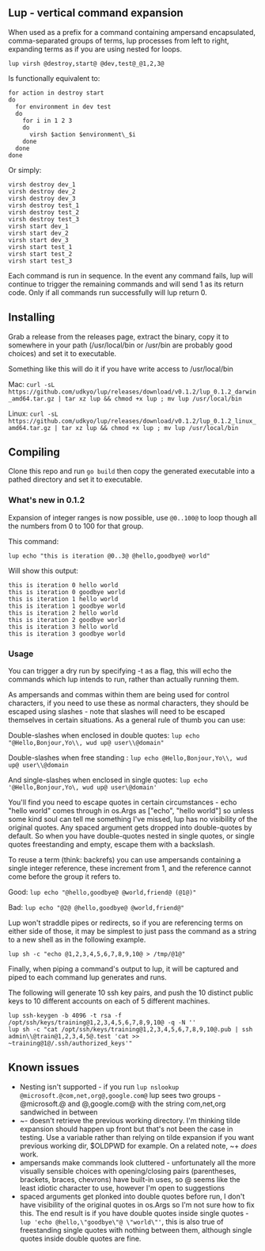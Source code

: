 ## Lup - vertical command expansion

When used as a prefix for a command containing ampersand encapsulated, comma-separated groups of terms, lup processes from left to right, expanding terms as if you are using nested for loops.

`lup virsh @destroy,start@ @dev,test@_@1,2,3@`

Is functionally equivalent to:
```
for action in destroy start
do
  for environment in dev test
  do
    for i in 1 2 3
    do
      virsh $action $environment\_$i
    done
  done
done
```

Or simply:
```
virsh destroy dev_1
virsh destroy dev_2
virsh destroy dev_3
virsh destroy test_1
virsh destroy test_2
virsh destroy test_3
virsh start dev_1
virsh start dev_2
virsh start dev_3
virsh start test_1
virsh start test_2
virsh start test_3
```

Each command is run in sequence. In the event any command fails, lup will continue to trigger the remaining commands and will send 1 as its return code. Only if all commands run successfully will lup return 0.

## Installing

Grab a release from the releases page, extract the binary, copy it to somewhere in your path (/usr/local/bin or /usr/bin are probably good choices) and set it to executable.

Something like this will do it if you have write access to /usr/local/bin

Mac: `curl -sL https://github.com/udkyo/lup/releases/download/v0.1.2/lup_0.1.2_darwin_amd64.tar.gz | tar xz lup && chmod +x lup ; mv lup /usr/local/bin`

Linux: `curl -sL https://github.com/udkyo/lup/releases/download/v0.1.2/lup_0.1.2_linux_amd64.tar.gz | tar xz lup && chmod +x lup ; mv lup /usr/local/bin`

## Compiling

Clone this repo and run `go build` then copy the generated executable into a pathed directory and set it to executable.

### What's new in 0.1.2

Expansion of integer ranges is now possible, use `@0..100@` to loop though all the numbers from 0 to 100 for that group.

This command:

`lup echo "this is iteration @0..3@ @hello,goodbye@ world"`

Will show this output:

```
this is iteration 0 hello world
this is iteration 0 goodbye world
this is iteration 1 hello world
this is iteration 1 goodbye world
this is iteration 2 hello world
this is iteration 2 goodbye world
this is iteration 3 hello world
this is iteration 3 goodbye world
```

### Usage
You can trigger a dry run by specifying -t as a flag, this will echo the commands which lup intends to run, rather than actually running them.

As ampersands and commas within them are being used for control characters, if you need to use these as normal characters, they should be escaped using slashes - note that slashes will need to be escaped themselves in certain situations. As a general rule of thumb you can use:

Double-slashes when enclosed in double quotes:
`lup echo "@Hello,Bonjour,Yo\\, wud up@ user\\@domain"`

Double-slashes when free standing :
`lup echo @Hello,Bonjour,Yo\\, wud up@ user\\@domain`

And single-slashes when enclosed in single quotes:
`lup echo '@Hello,Bonjour,Yo\, wud up@ user\@domain'`

You'll find you need to escape quotes in certain circumstances - echo "hello world" comes through in os.Args as ["echo", "hello world"] so unless some kind soul can tell me something I've missed, lup has no visibility of the original quotes. Any spaced argument gets dropped into double-quotes by default. So when you have double-quotes nested in single quotes, or single quotes freestanding and empty, escape them with a backslash.

To reuse a term (think: backrefs) you can use ampersands containing a single integer reference, these increment from 1, and the reference cannot come before the group it refers to.

Good:
`lup echo "@hello,goodbye@ @world,friend@ (@1@)"`

Bad:
`lup echo "@2@ @hello,goodbye@ @world,friend@"`

Lup won't straddle pipes or redirects, so if you are referencing terms on either side of those, it may be simplest to just pass the command as a string to a new shell as in the following example. 

`lup sh -c "echo @1,2,3,4,5,6,7,8,9,10@ > /tmp/@1@"`

Finally, when piping a command's output to lup, it will be captured and piped to each command lup generates and runs.

The following will generate 10 ssh key pairs, and push the 10 distinct public keys to 10 different accounts on each of 5 different machines.

```
lup ssh-keygen -b 4096 -t rsa -f /opt/ssh/keys/training@1,2,3,4,5,6,7,8,9,10@ -q -N ''
lup sh -c "cat /opt/ssh/keys/training@1,2,3,4,5,6,7,8,9,10@.pub | ssh admin\\@train@1,2,3,4,5@.test 'cat >> ~training@1@/.ssh/authorized_keys'"
```

## Known issues

- Nesting isn't supported - if you run `lup nslookup @microsoft.@com,net,org@,google.com@` lup sees two groups - @microsoft.@ and @,google.com@ with the string com,net,org sandwiched in between
- ~- doesn't retrieve the previous working directory. I'm thinking tilde expansion should happen up front but that's not been the case in testing. Use a variable rather than relying on tilde expansion if you want previous working dir, $OLDPWD for example. On a related note, ~+ *does* work.
- ampersands make commands look cluttered - unfortunately all the more visually sensible choices with opening/closing pairs (parentheses, brackets, braces, chevrons) have built-in uses, so @ seems like the least idiotic character to use, however I'm open to suggestions
- spaced arguments get plonked into double quotes before run, I don't have visibility of the original quotes in os.Args so I'm not sure how to fix this. The end result is if you have double quotes inside single quotes - `lup 'echo @hello,\"goodbye\"@ \"world\"'`, this is also true of freestanding single quotes with nothing between them, although single quotes inside double quotes are fine.
